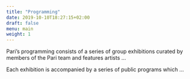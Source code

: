 ```yaml
---
title: "Programming"
date: 2019-10-10T18:27:15+02:00
draft: false
menu: main
weight: 1
---
```

Pari’s programming consists of a series of group exhibitions curated by members of the Pari team and features artists ...

Each exhibition is accompanied by a series of public programs which ...
